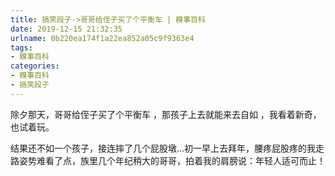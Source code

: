```yaml
---
title: 搞笑段子->哥哥给侄子买了个平衡车 | 糗事百科
date: 2019-12-15 21:32:35
urlname: 0b220ea174f1a22ea852a05c9f9363e4
tags: 
- 糗事百科
categories:
- 糗事百科
- 搞笑段子
---
```

除夕那天，哥哥给侄子买了个平衡车 ，那孩子上去就能来去自如 ，我看着新奇，也试着玩。

结果还不如一个孩子，接连摔了几个屁股墩...初一早上去拜年，腰疼屁股疼的我走路姿势难看了点，族里几个年纪稍大的哥哥，拍着我的肩膀说：年轻人适可而止！


